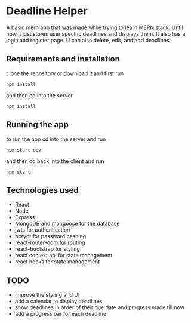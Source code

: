 # Deadline Helper
A basic mern app that was made while trying to learn MERN stack. Until now it just stores user specific deadlines and displays them. It also has a login and register page. U can also delete, edit, and add deadlines.
## Requirements and installation
clone the repository or download it and first run 
```
npm install
```
 and then cd into the server
```
npm install
```

## Running the app
to run the app cd into the server and run
```
npm start dev
```
and then cd back into the client and run
```
npm start
```

## Technologies used
* React
* Node
* Express
* MongoDB and mongoose for the database
* jwts for authentication
* bcrypt for password hashing
* react-router-dom for routing
* react-bootstrap for styling
* react context api for state management
* react hooks for state management

## TODO
* improve the styling and UI
* add a calendar to display deadlines
* show deadlines in order of their due date and progress made till now
* add a progress bar for each deadline
